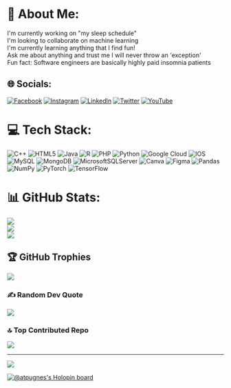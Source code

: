 # 💫 About Me:
I'm currently working on "my sleep schedule"<br>I'm looking to collaborate on machine learning<br>I'm currently learning anything that I find fun!<br>Ask me about anything and trust me I will never throw an 'exception'<br>Fun fact: Software engineers are basically highly paid insomnia patients


## 🌐 Socials:
[![Facebook](https://img.shields.io/badge/Facebook-%231877F2.svg?logo=Facebook&logoColor=white)](https://facebook.com/official.eshan.sengupta?mibextid=LQQJ4d) [![Instagram](https://img.shields.io/badge/Instagram-%23E4405F.svg?logo=Instagram&logoColor=white)](https://instagram.com/the.eshan.sengupta) [![LinkedIn](https://img.shields.io/badge/LinkedIn-%230077B5.svg?logo=linkedin&logoColor=white)](https://linkedin.com/in/eshansengupta) [![Twitter](https://img.shields.io/badge/Twitter-%231DA1F2.svg?logo=Twitter&logoColor=white)](https://twitter.com/@_eshansengupta) [![YouTube](https://img.shields.io/badge/YouTube-%23FF0000.svg?logo=YouTube&logoColor=white)](https://youtube.com/@@eshansengupta1280) 

# 💻 Tech Stack:
![C++](https://img.shields.io/badge/c++-%2300599C.svg?style=plastic&logo=c%2B%2B&logoColor=white) ![HTML5](https://img.shields.io/badge/html5-%23E34F26.svg?style=plastic&logo=html5&logoColor=white) ![Java](https://img.shields.io/badge/java-%23ED8B00.svg?style=plastic&logo=java&logoColor=white) ![R](https://img.shields.io/badge/r-%23276DC3.svg?style=plastic&logo=r&logoColor=white) ![PHP](https://img.shields.io/badge/php-%23777BB4.svg?style=plastic&logo=php&logoColor=white) ![Python](https://img.shields.io/badge/python-3670A0?style=plastic&logo=python&logoColor=ffdd54) ![Google Cloud](https://img.shields.io/badge/Google%20Cloud-%234285F4.svg?style=plastic&logo=google-cloud&logoColor=white) ![IOS](https://img.shields.io/badge/IOS-%2320232a.svg?style=plastic&logo=apple&logoColor=white) ![MySQL](https://img.shields.io/badge/mysql-%2300f.svg?style=plastic&logo=mysql&logoColor=white) ![MongoDB](https://img.shields.io/badge/MongoDB-%234ea94b.svg?style=plastic&logo=mongodb&logoColor=white) ![MicrosoftSQLServer](https://img.shields.io/badge/Microsoft%20SQL%20Sever-CC2927?style=plastic&logo=microsoft%20sql%20server&logoColor=white) ![Canva](https://img.shields.io/badge/Canva-%2300C4CC.svg?style=plastic&logo=Canva&logoColor=white) 	![Figma](https://img.shields.io/badge/figma-%23F24E1E.svg?style=plastic&logo=figma&logoColor=white) ![Pandas](https://img.shields.io/badge/pandas-%23150458.svg?style=plastic&logo=pandas&logoColor=white) ![NumPy](https://img.shields.io/badge/numpy-%23013243.svg?style=plastic&logo=numpy&logoColor=white) ![PyTorch](https://img.shields.io/badge/PyTorch-%23EE4C2C.svg?style=plastic&logo=PyTorch&logoColor=white) ![TensorFlow](https://img.shields.io/badge/TensorFlow-%23FF6F00.svg?style=plastic&logo=TensorFlow&logoColor=white)
# 📊 GitHub Stats:
![](https://github-readme-stats.vercel.app/api?username=atpugneSnahsE&theme=dark&hide_border=false&include_all_commits=true&count_private=true)<br/>
![](https://github-readme-streak-stats.herokuapp.com/?user=atpugneSnahsE&theme=dark&hide_border=false)<br/>
![](https://github-readme-stats.vercel.app/api/top-langs/?username=atpugneSnahsE&theme=dark&hide_border=false&include_all_commits=true&count_private=true&layout=compact)

## 🏆 GitHub Trophies
![](https://github-profile-trophy.vercel.app/?username=atpugneSnahsE&theme=discord&no-frame=true&no-bg=false&margin-w=4)

### ✍️ Random Dev Quote
![](https://quotes-github-readme.vercel.app/api?type=horizontal&theme=merko)

### 🔝 Top Contributed Repo
![](https://github-contributor-stats.vercel.app/api?username=atpugneSnahsE&limit=5&theme=dark&combine_all_yearly_contributions=true)

---
[![](https://visitcount.itsvg.in/api?id=atpugneSnahsE&icon=0&color=3)](https://visitcount.itsvg.in)

<!-- Proudly created with GPRM ( https://gprm.itsvg.in ) -->
[![@atpugnes's Holopin board](https://holopin.me/atpugnes)](https://holopin.io/@atpugnes)
<!---
atpugneSnahsE/atpugneSnahsE is a ✨ special ✨ repository because its `README.md` (this file) appears on your GitHub profile.
You can click the Preview link to take a look at your changes.
--->
